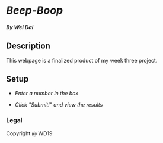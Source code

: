 # _Beep-Boop_

#### _By Wei Dai_

## Description

This webpage is a finalized product of my week three project.

## Setup

* _Enter a number in the box_

* _Click "Submit!" and view the results_

### Legal

Copyright @ WD19 
